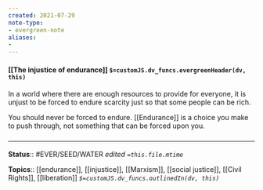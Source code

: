 ```yaml
---
created: 2021-07-29
note-type: 
- evergreen-note
aliases:
- 
---
```


#### [[The injustice of endurance]] `$=customJS.dv_funcs.evergreenHeader(dv, this)`

In a world where there are enough resources to provide for everyone, it is unjust to be forced to endure scarcity just so that some people can be rich. 

You should never be forced to endure. [[Endurance]] is a choice you make to push through, not something that can be forced upon you.
### <hr class="footnote"/>

**Status**:: #EVER/SEED/WATER 
*edited `=this.file.mtime`*

**Topics**:: [[endurance]], [[injustice]], [[Marxism]], [[social justice]], [[Civil Rights]], [[liberation]]
*`$=customJS.dv_funcs.outlinedIn(dv, this)`*


